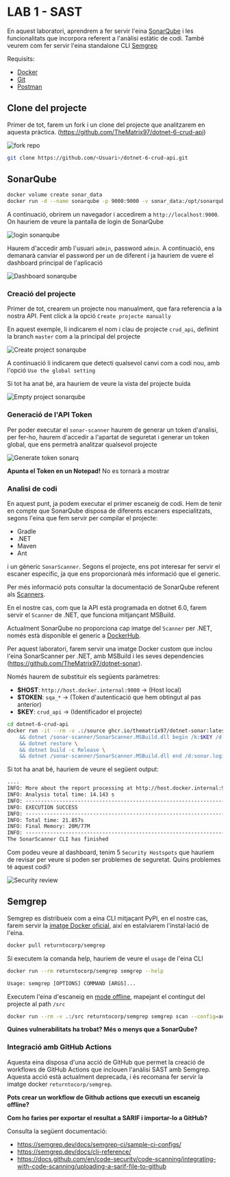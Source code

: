 # LAB 1 - SAST

En aquest laboratori, aprendrem a fer servir l'eina [SonarQube](https://www.sonarsource.com/products/sonarqube/) i les funcionalitats que incorpora referent a l'anàlisi estàtic de codi.
També veurem com fer servir l'eina standalone CLI [Semgrep](https://github.com/returntocorp/semgrep)

Requisits:

- [Docker](https://docs.docker.com/)
- [Git](https://git-scm.com/)
- [Postman](https://www.postman.com/)

## Clone del projecte

Primer de tot, farem un fork i un clone del projecte que analitzarem en aquesta pràctica.
(<https://github.com/TheMatrix97/dotnet-6-crud-api>)

![fork repo](./fig/fork_dotnet_repo.png)



```bash
git clone https://github.com/<Usuari>/dotnet-6-crud-api.git
````


## SonarQube

```bash
docker volume create sonar_data
docker run -d --name sonarqube -p 9000:9000 -v sonar_data:/opt/sonarqube/data sonarqube
```

A continuació, obrirem un navegador i accedirem a `http://localhost:9000`. On hauriem de veure la pantalla de login de SonarQube

![login sonarqube](./fig/login_sonarq.PNG)

Haurem d'accedir amb l'usuari `admin`, password `admin`. A continuació, ens demanarà canviar el password per un de diferent i ja hauriem de vuere el dashboard principal de l'aplicació

![Dashboard sonarqube](./fig/ini_sonarq.PNG)

### Creació del projecte

Primer de tot, crearem un projecte nou manualment, que fara referencia a la nostra API. Fent click a la opció `Create projecte manually`

En aquest exemple, li indicarem el nom i clau de projecte `crud_api`, definint la branch `master` com a la principal del projecte

![Create project sonarqube](./fig/create_project.PNG)

A continuació li indicarem que detecti qualsevol canvi com a codi nou, amb l'opció `Use the global setting`

Si tot ha anat bé, ara hauriem de veure la vista del projecte buida

![Empty project sonarqube](./fig/empty_project_sonarq.PNG)

### Generació de l'API Token

Per poder executar el `sonar-scanner` haurem de generar un token d'analisi, per fer-ho, haurem d'accedir a l'apartat de seguretat i generar un token global, que ens permetrà analitzar qualsevol projecte

![Generate token sonarq](./fig/generate_token.PNG)

**Apunta el Token en un Notepad!** No es tornarà a mostrar

### Analisi de codi

En aquest punt, ja podem executar el primer escaneig de codi. Hem de tenir en compte que SonarQube disposa de diferents escaners especialitzats, segons l'eina que fem servir per compilar el projecte:
- Gradle
- .NET
- Maven
- Ant

i un gèneric `SonarScanner`. Segons el projecte, ens pot interesar fer servir el escaner especific, ja que ens proporcionarà més informació que el generic.

Per més informació pots consultar la documentació de SonarQube referent als [Scanners](https://docs.sonarsource.com/sonarqube/9.9/analyzing-source-code/scanners/sonarscanner/).

En el nostre cas, com que la API està programada en dotnet 6.0, farem servir el `Scanner` de .NET, que funciona mitjançant MSBuild.

Actualment SonarQube no proporciona cap imatge del `Scanner` per .NET, només està disponible el generic a [DockerHub](https://hub.docker.com/r/sonarsource/sonar-scanner-cli).

Per aquest laboratori, farem servir una imatge Docker custom que inclou l'eina SonarScanner per .NET, amb MSBuild i les seves dependencies (https://github.com/TheMatrix97/dotnet-sonar). 

Només haurem de substituir els següents paràmetres:

- **$HOST**: `http://host.docker.internal:9000` -> (Host local)
- **$TOKEN**: `sqa_*` -> (Token d'autenticació que hem obtingut al pas anterior)
- **$KEY**: `crud_api` -> (Identificador el projecte)
  
```bash
cd dotnet-6-crud-api
docker run -it --rm -v .:/source ghcr.io/thematrix97/dotnet-sonar:latest sh -c "cd source \
    && dotnet /sonar-scanner/SonarScanner.MSBuild.dll begin /k:$KEY /d:sonar.host.url=$HOST /d:sonar.login=$TOKEN \
    && dotnet restore \
    && dotnet build -c Release \
    && dotnet /sonar-scanner/SonarScanner.MSBuild.dll end /d:sonar.login=$TOKEN"
```

Si tot ha anat bé, hauriem de veure el següent output:

```txt
....
INFO: More about the report processing at http://host.docker.internal:9000/api/ce/task?id=AYsaK9XcdZb1SavooNVE
INFO: Analysis total time: 14.143 s
INFO: ------------------------------------------------------------------------
INFO: EXECUTION SUCCESS
INFO: ------------------------------------------------------------------------
INFO: Total time: 21.857s
INFO: Final Memory: 20M/77M
INFO: ------------------------------------------------------------------------
The SonarScanner CLI has finished
```

Com podeu veure al dashboard, tenim 5 `Security Hostspots` que hauriem de revisar per veure si poden ser problemes de seguretat.
Quins problemes té aquest codi?

![Security review](./fig/security_review.PNG)

## Semgrep

Semgrep es distribueix com a eina CLI mitjaçant PyPI, en el nostre cas, farem servir la [imatge Docker oficial](), així en estalviarem l'instal·lació de l'eina.

```bash
docker pull returntocorp/semgrep
```

Si executem la comanda help, hauriem de veure el `usage` de l'eina CLI

```bash
docker run --rm returntocorp/semgrep semgrep --help
```
```txt
Usage: semgrep [OPTIONS] COMMAND [ARGS]...
```

Executem l'eina d'escaneig en [mode offline](https://semgrep.dev/docs/getting-started/), mapejant el contingut del projecte al path `/src`

```bash
docker run --rm -v .:/src returntocorp/semgrep semgrep scan --config=auto
```

**Quines vulnerabilitats ha trobat? Més o menys que a SonarQube?**


### Integració amb GitHub Actions

Aquesta eina disposa d'una acció de GitHub que permet la creació de workflows de GitHub Actions que inclouen l'anàlisi SAST amb Semgrep. Aquesta acció està actualment deprecada, i és recomana fer servir la imatge docker `returntocorp/semgrep`.

**Pots crear un workflow de Github actions que executi un escaneig offline?**

**Com ho faries per exportar el resultat a SARIF i importar-lo a GitHub?**

Consulta la següent documentació:
- <https://semgrep.dev/docs/semgrep-ci/sample-ci-configs/>
- <https://semgrep.dev/docs/cli-reference/>
- <https://docs.github.com/en/code-security/code-scanning/integrating-with-code-scanning/uploading-a-sarif-file-to-github>